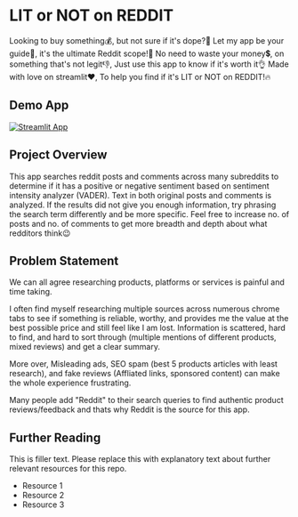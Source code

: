 # LIT or NOT on REDDIT

Looking to buy something💰,
but not sure if it's dope?👀
Let my app be your guide💪,
it's the ultimate Reddit scope!🔎
No need to waste your money💲,
on something that's not legit👎,
Just use this app
to know if it's worth it👌
Made with love on streamlit❤,
To help you find if it's LIT or NOT on REDDIT!🔥

## Demo App

[![Streamlit App](<https://static.streamlit.io/badges/streamlit_badge_black_white.svg>)](<https://anudeepvanjavakam1-lit-or-not-on-reddit-app-s0xbqr.streamlit.app/>)

## Project Overview

This app searches reddit posts and comments across many subreddits to determine if it has a positive or negative sentiment based on sentiment intensity analyzer (VADER).
Text in both original posts and comments is analyzed. If the results did not give you enough information, try phrasing the search term differently and be more specific.
Feel free to increase no. of posts and no. of comments to get more breadth and depth about what redditors think😉

## Problem Statement

We can all agree researching products, platforms or services is painful and time taking.

I often find myself researching multiple sources across numerous chrome tabs to see if something is reliable, worthy, and provides me the value at the best possible price and still feel like I am lost. Information is scattered, hard to find, and hard to sort through (multiple mentions of different products, mixed reviews) and get a clear summary.

More over, Misleading ads, SEO spam (best 5 products articles with least research), and fake reviews (Affliated links, sponsored content) can make the whole experience frustrating.

Many people add "Reddit" to their search queries to find authentic product reviews/feedback and thats why Reddit is the source for this app.
## Further Reading

This is filler text. Please replace this with explanatory text about further relevant resources for this repo.
- Resource 1
- Resource 2
- Resource 3